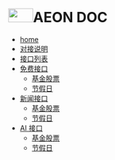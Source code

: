 
[//]: # (<img src="/api-doc/static/img/AEON.png" alt="Unlimit API WIKI Logo" style="width:50px; height:40px;">)
[//]: # (<img src="/api-doc/static/img/AEON.png" alt="Unlimit API WIKI Logo" style="width:50px; height:40px;">)
[//]: # (<img src="/api-doc/static/img/AEON.png" style="width:50px; height:40px;">)

# <img src="/api-doc/static/img/AEON.png" style="width:50px; height:28px;">AEON DOC
- [home](/)
- [对接说明](start/)
- [接口列表](list/)
- [免费接口](free/)   
   * [基金股票](free/基金股票.md)
   * [节假日](free/节假日.md)
- [新闻接口](free/)
  * [基金股票](free/基金股票.md)
  * [节假日](free/节假日.md)
- [AI 接口](free/)
  * [基金股票](free/基金股票.md)
  * [节假日](free/节假日.md)